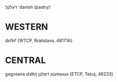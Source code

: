 דעלקל
'danish (pastry)'

WESTERN
========

dɛlʲklʲ {WTCP, Bratislava, 48171A} 

CENTRAL
========

gəgɔsənə dɔlkŋ געגאָסענע דאָלקן {ETCP, Teiuș, 46233}